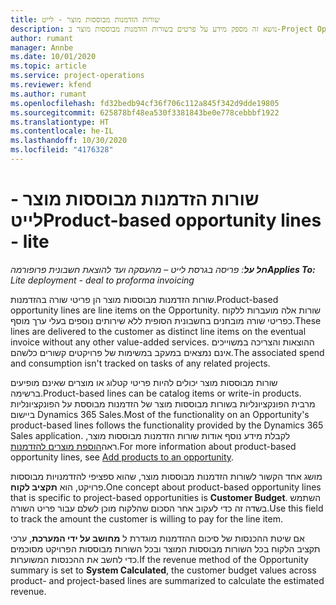 ```yaml
---
title: שורות הזדמנות מבוססות מוצר - לייט
description: נושא זה מספק מידע על פרטים בשורות הזדמנות מבוססות מוצר ב-Project Operations.
author: rumant
manager: Annbe
ms.date: 10/01/2020
ms.topic: article
ms.service: project-operations
ms.reviewer: kfend
ms.author: rumant
ms.openlocfilehash: fd32bedb94cf36f706c112a845f342d9dde19805
ms.sourcegitcommit: 625878bf48ea530f3381843be0e778cebbbf1922
ms.translationtype: HT
ms.contentlocale: he-IL
ms.lasthandoff: 10/30/2020
ms.locfileid: "4176328"
---
```

# <a name="product-based-opportunity-lines---lite"></a><span data-ttu-id="36811-103">שורות הזדמנות מבוססות מוצר - לייט</span><span class="sxs-lookup"><span data-stu-id="36811-103">Product-based opportunity lines - lite</span></span>

<span data-ttu-id="36811-104">_**חל על**: פריסה בגרסת לייט – מהעסקה ועד להוצאת חשבונית פרופורמה_</span><span class="sxs-lookup"><span data-stu-id="36811-104">_**Applies To:** Lite deployment - deal to proforma invoicing_</span></span>

<span data-ttu-id="36811-105">שורות הזדמנות מבוססות מוצר הן פריטי שורה בהזדמנות.</span><span class="sxs-lookup"><span data-stu-id="36811-105">Product-based opportunity lines are line items on the Opportunity.</span></span> <span data-ttu-id="36811-106">שורות אלה מועברות ללקוח כפריטי שורה מובחנים בחשבונית הסופית ללא שירותים נוספים בעלי ערך מוסף.</span><span class="sxs-lookup"><span data-stu-id="36811-106">These lines are delivered to the customer as distinct line items on the eventual invoice without any other value-added services.</span></span> <span data-ttu-id="36811-107">ההוצאות והצריכה במשוייכים אינם נמצאים במעקב במשימות של פרויקטים קשורים כלשהם.</span><span class="sxs-lookup"><span data-stu-id="36811-107">The associated spend and consumption isn't tracked on tasks of any related projects.</span></span>

<span data-ttu-id="36811-108">שורות מבוססות מוצר יכולים להיות פריטי קטלוג או מוצרים שאינם מופיעים ברשימה.</span><span class="sxs-lookup"><span data-stu-id="36811-108">Product-based lines can be catalog items or write-in products.</span></span> <span data-ttu-id="36811-109">מרבית הפונקציונליות בשורות מבוססות מוצר של הזדמנות מבוססת על הפונקציונליות ביישום Dynamics 365 Sales.</span><span class="sxs-lookup"><span data-stu-id="36811-109">Most of the functionality on an Opportunity's product-based lines follows the functionality provided by the Dynamics 365 Sales application.</span></span> <span data-ttu-id="36811-110">לקבלת מידע נוסף אודות שורות הזדמנות מבוססות מוצר, ראה[הוספת מוצרים להזדמנות](https://docs.microsoft.com/dynamics365/sales-enterprise/add-products-opportunity).</span><span class="sxs-lookup"><span data-stu-id="36811-110">For more information about product-based opportunity lines, see [Add products to an opportunity](https://docs.microsoft.com/dynamics365/sales-enterprise/add-products-opportunity).</span></span>

<span data-ttu-id="36811-111">מושג אחד הקשור לשורות הזדמנות מבוססות מוצר, שהוא ספציפי להזדמנויות מבוססות פרויקט, הוא **תקציב לקוח**.</span><span class="sxs-lookup"><span data-stu-id="36811-111">One concept about product-based opportunity lines that is specific to project-based opportunities is **Customer Budget**.</span></span> <span data-ttu-id="36811-112">השתמש בשדה זה כדי לעקוב אחר הסכום שהלקוח מוכן לשלם עבור פריט השורה.</span><span class="sxs-lookup"><span data-stu-id="36811-112">Use this field to track the amount the customer is willing to pay for the line item.</span></span>

<span data-ttu-id="36811-113">אם שיטת ההכנסות של סיכום ההזדמנות מוגדרת ל **מחושב על ידי המערכת**, ערכי תקציב הלקוח בכל השורות מבוססות המוצר ובכל השורות מבוססות הפרויקט מסוכמים כדי לחשב את ההכנסות המשוערות.</span><span class="sxs-lookup"><span data-stu-id="36811-113">If the revenue method of the Opportunity summary is set to **System Calculated**, the customer budget values across product- and project-based lines are summarized to calculate the estimated revenue.</span></span>
